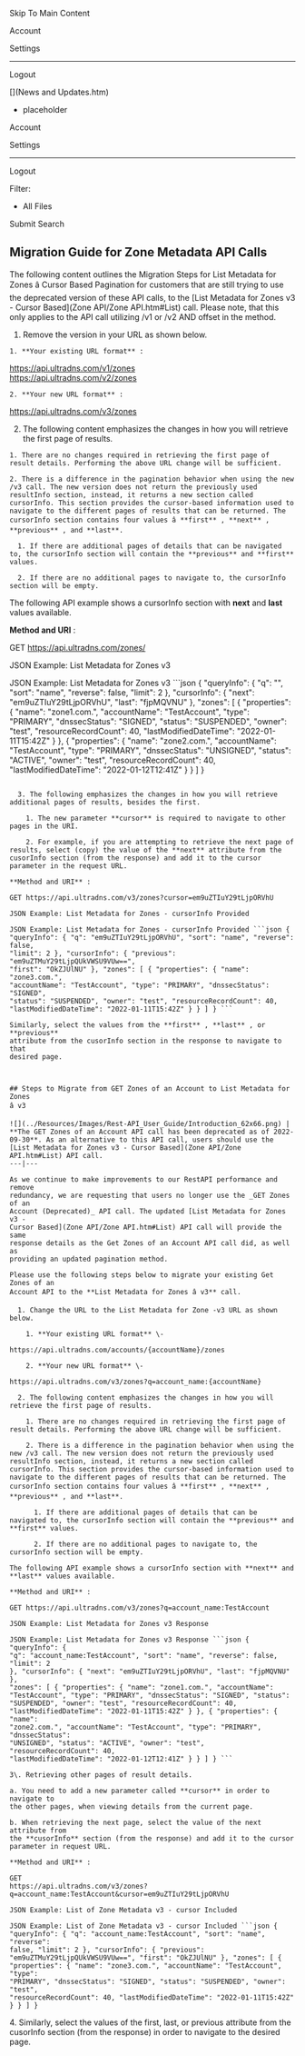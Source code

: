 

Skip To Main Content

Account

Settings

* * *

Logout

[](News and Updates.htm)

  * placeholder

Account

Settings

* * *

Logout

Filter:

  * All Files

Submit Search

## Migration Guide for Zone Metadata API Calls

The following content outlines the Migration Steps for List Metadata for Zones
â Cursor Based Pagination for customers that are still trying to use the
deprecated version of these API calls, to the [List Metadata for Zones v3 -
Cursor Based](Zone API/Zone API.htm#List) call. Please note, that this only
applies to the API call utilizing /v1 or /v2 AND offset in the method.

  1. Remove the version in your URL as shown below.

    1. **Your existing URL format** :  
  
https://api.ultradns.com/v1/zones  
https://api.ultradns.com/v2/zones

    2. **Your new URL format** :  
  
https://api.ultradns.com/v3/zones

  2. The following content emphasizes the changes in how you will retrieve the first page of results.

    1. There are no changes required in retrieving the first page of result details. Performing the above URL change will be sufficient.

    2. There is a difference in the pagination behavior when using the new /v3 call. The new version does not return the previously used resultInfo section, instead, it returns a new section called cursorInfo. This section provides the cursor-based information used to navigate to the different pages of results that can be returned. The cursorInfo section contains four values â **first** , **next** , **previous** , and **last**.

      1. If there are additional pages of details that can be navigated to, the cursorInfo section will contain the **previous** and **first** values.

      2. If there are no additional pages to navigate to, the cursorInfo section will be empty.

The following API example shows a cursorInfo section with **next** and
**last** values available.

**Method and URI** :

GET https://api.ultradns.com/zones/

JSON Example: List Metadata for Zones v3

JSON Example: List Metadata for Zones v3 ```json { "queryInfo": { "q": "",
"sort": "name", "reverse": false, "limit": 2 }, "cursorInfo": { "next":
"em9uZTIuY29tLjpORVhU", "last": "fjpMQVNU" }, "zones": [ { "properties": {
"name": "zone1.com.", "accountName": "TestAccount", "type": "PRIMARY",
"dnssecStatus": "SIGNED", "status": "SUSPENDED", "owner": "test",
"resourceRecordCount": 40, "lastModifiedDateTime": "2022-01-11T15:42Z" } }, {
"properties": { "name": "zone2.com.", "accountName": "TestAccount", "type":
"PRIMARY", "dnssecStatus": "UNSIGNED", "status": "ACTIVE", "owner": "test",
"resourceRecordCount": 40, "lastModifiedDateTime": "2022-01-12T12:41Z" } } ] }
```

  3. The following emphasizes the changes in how you will retrieve additional pages of results, besides the first.

    1. The new parameter **cursor** is required to navigate to other pages in the URI.

    2. For example, if you are attempting to retrieve the next page of results, select (copy) the value of the **next** attribute from the cusorInfo section (from the response) and add it to the cursor parameter in the request URL. 

**Method and URI** :

GET https://api.ultradns.com/v3/zones?cursor=em9uZTIuY29tLjpORVhU

JSON Example: List Metadata for Zones - cursorInfo Provided

JSON Example: List Metadata for Zones - cursorInfo Provided ```json {
"queryInfo": { "q": "em9uZTIuY29tLjpORVhU", "sort": "name", "reverse": false,
"limit": 2 }, "cursorInfo": { "previous": "em9uZTMuY29tLjpQUkVWSU9VUw==",
"first": "OkZJUlNU" }, "zones": [ { "properties": { "name": "zone3.com.",
"accountName": "TestAccount", "type": "PRIMARY", "dnssecStatus": "SIGNED",
"status": "SUSPENDED", "owner": "test", "resourceRecordCount": 40,
"lastModifiedDateTime": "2022-01-11T15:42Z" } } ] } ```

Similarly, select the values from the **first** , **last** , or **previous**
attribute from the cusorInfo section in the response to navigate to that
desired page.

  

## Steps to Migrate from GET Zones of an Account to List Metadata for Zones
â v3

![](../Resources/Images/Rest-API_User_Guide/Introduction_62x66.png) |  **The GET Zones of an Account API call has been deprecated as of 2022-09-30**. As an alternative to this API call, users should use the [List Metadata for Zones v3 - Cursor Based](Zone API/Zone API.htm#List) API call.  
---|---  
  
As we continue to make improvements to our RestAPI performance and remove
redundancy, we are requesting that users no longer use the _GET Zones of an
Account (Deprecated)_ API call. The updated [List Metadata for Zones v3 -
Cursor Based](Zone API/Zone API.htm#List) API call will provide the same
response details as the Get Zones of an Account API call did, as well as
providing an updated pagination method.

Please use the following steps below to migrate your existing Get Zones of an
Account API to the **List Metadata for Zones â v3** call.

  1. Change the URL to the List Metadata for Zone -v3 URL as shown below.

    1. **Your existing URL format** \- 

https://api.ultradns.com/accounts/{accountName}/zones

    2. **Your new URL format** \- 

https://api.ultradns.com/v3/zones?q=account_name:{accountName}

  2. The following content emphasizes the changes in how you will retrieve the first page of results.

    1. There are no changes required in retrieving the first page of result details. Performing the above URL change will be sufficient.

    2. There is a difference in the pagination behavior when using the new /v3 call. The new version does not return the previously used resultInfo section, instead, it returns a new section called cursorInfo. This section provides the cursor-based information used to navigate to the different pages of results that can be returned. The cursorInfo section contains four values â **first** , **next** , **previous** , and **last**.

      1. If there are additional pages of details that can be navigated to, the cursorInfo section will contain the **previous** and **first** values.

      2. If there are no additional pages to navigate to, the cursorInfo section will be empty. 

The following API example shows a cursorInfo section with **next** and
**last** values available.

**Method and URI** :

GET https://api.ultradns.com/v3/zones?q=account_name:TestAccount

JSON Example: List Metadata for Zones v3 Response

JSON Example: List Metadata for Zones v3 Response ```json { "queryInfo": {
"q": "account_name:TestAccount", "sort": "name", "reverse": false, "limit": 2
}, "cursorInfo": { "next": "em9uZTIuY29tLjpORVhU", "last": "fjpMQVNU" },
"zones": [ { "properties": { "name": "zone1.com.", "accountName":
"TestAccount", "type": "PRIMARY", "dnssecStatus": "SIGNED", "status":
"SUSPENDED", "owner": "test", "resourceRecordCount": 40,
"lastModifiedDateTime": "2022-01-11T15:42Z" } }, { "properties": { "name":
"zone2.com.", "accountName": "TestAccount", "type": "PRIMARY", "dnssecStatus":
"UNSIGNED", "status": "ACTIVE", "owner": "test", "resourceRecordCount": 40,
"lastModifiedDateTime": "2022-01-12T12:41Z" } } ] } ```

3\. Retrieving other pages of result details.

a. You need to add a new parameter called **cursor** in order to navigate to
the other pages, when viewing details from the current page.

b. When retrieving the next page, select the value of the next attribute from
the **cusorInfo** section (from the response) and add it to the cursor
parameter in request URL.

**Method and URI** :

GET
https://api.ultradns.com/v3/zones?q=account_name:TestAccount&cursor=em9uZTIuY29tLjpORVhU

JSON Example: List of Zone Metadata v3 - cursor Included

JSON Example: List of Zone Metadata v3 - cursor Included ```json {
"queryInfo": { "q": "account_name:TestAccount", "sort": "name", "reverse":
false, "limit": 2 }, "cursorInfo": { "previous":
"em9uZTMuY29tLjpQUkVWSU9VUw==", "first": "OkZJUlNU" }, "zones": [ {
"properties": { "name": "zone3.com.", "accountName": "TestAccount", "type":
"PRIMARY", "dnssecStatus": "SIGNED", "status": "SUSPENDED", "owner": "test",
"resourceRecordCount": 40, "lastModifiedDateTime": "2022-01-11T15:42Z" } } ] }
```

4\. Similarly, select the values of the first, last, or previous attribute
from the cusorInfo section (from the response) in order to navigate to the
desired page.


